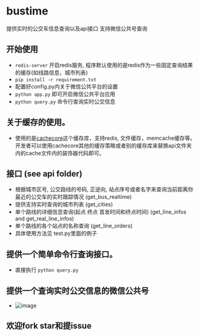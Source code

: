 # bustime
提供实时的公交车信息查询以及api接口 支持微信公共号查询

## 开始使用
- `redis-server` 开启redis服务, 程序默认使用的是redis作为一些固定查询结果的缓存(如线路信息，城市列表)
- `pip install -r requirement.txt`
- 配置好config.py内关于微信公共平台的设置
- `python app.py` 即可开启微信公共平台应用
- `python query.py` 命令行查询实时公交信息

## 关于缓存的使用。
- 使用的是[cachecore](https://github.com/core/cachecore)这个缓存库，支持redis, 文件缓存，memcache缓存等。开发者可以使用cachecore其他的缓存策略或者别的缓存库来替换api文件夹内的cache文件内的装饰器代码即可。

## 接口 (see api folder)
- 根据城市区号, 公交路线的号码, 正逆向, 站点序号或者名字来查询当前距离你最近的公交车的实时跟踪情况 (get_bus_realtime)
- 提供支持实时查询的城市列表 (get_cities)
- 单个路线的详细信息查询(起点 终点 首发时间和终点时间) (get_line_infos and get_real_line_infos)
- 单个路线的各个站点的名称查询 (get_line_orders)
- 具体使用方法见 test.py里面的例子

## 提供一个简单命令行查询接口。
- 直接执行 `python query.py`

## 提供一个查询实时公交信息的微信公共号
- ![image](https://raw.githubusercontent.com/no13bus/bustime/master/weixin.jpg)

## 欢迎fork star和提issue
